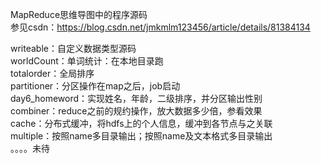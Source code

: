 MapReduce思维导图中的程序源码  
参见csdn：https://blog.csdn.net/jmkmlm123456/article/details/81384134  

writeable：自定义数据类型源码  
worldCount：单词统计：在本地目录跑  
totalorder：全局排序  
partitioner：分区操作在map之后，job启动  
day6_homeword：实现姓名，年龄，二级排序，并分区输出性别  
combiner：reduce之前的规约操作，放大数据多少倍，参看效果  
cache：分布式缓冲，将hdfs上的个人信息，缓冲到各节点与之关联  
multiple：按照name多目录输出；按照name及文本格式多目录输出  
。。。。未待
